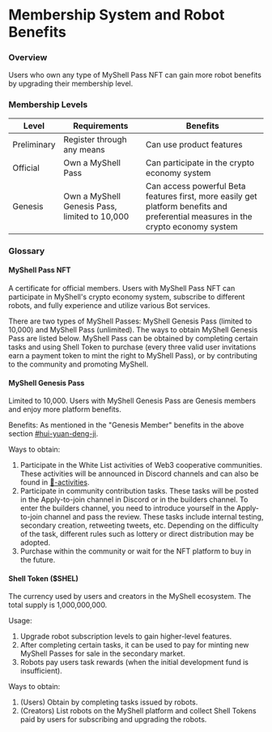# Membership System and Robot Benefits

### Overview

Users who own any type of MyShell Pass NFT can gain more robot benefits by upgrading their membership level.

### Membership Levels

| Level       | Requirements                          | Benefits                                                        |
| ----------- | ------------------------------------- | --------------------------------------------------------------- |
| Preliminary | Register through any means            | Can use product features                                        |
| Official    | Own a MyShell Pass                    | Can participate in the crypto economy system                    |
| Genesis     | Own a MyShell Genesis Pass, limited to 10,000 | Can access powerful Beta features first, more easily get platform benefits and preferential measures in the crypto economy system |

### Glossary

#### MyShell Pass NFT

A certificate for official members. Users with MyShell Pass NFT can participate in MyShell's crypto economy system, subscribe to different robots, and fully experience and utilize various Bot services.

There are two types of MyShell Passes: MyShell Genesis Pass (limited to 10,000) and MyShell Pass (unlimited). The ways to obtain MyShell Genesis Pass are listed below. MyShell Pass can be obtained by completing certain tasks and using Shell Token to purchase (every three valid user invitations earn a payment token to mint the right to MyShell Pass), or by contributing to the community and promoting MyShell.

#### MyShell Genesis Pass

Limited to 10,000. Users with MyShell Genesis Pass are Genesis members and enjoy more platform benefits.

Benefits: As mentioned in the "Genesis Member" benefits in the above section [#hui-yuan-deng-ji](membership-system-and-robot-benefits.md#hui-yuan-deng-ji "mention").

Ways to obtain:

1. Participate in the White List activities of Web3 cooperative communities. These activities will be announced in Discord channels and can also be found in [🎉-activities](../🎉-activities/ "mention").
2. Participate in community contribution tasks. These tasks will be posted in the Apply-to-join channel in Discord or in the builders channel. To enter the builders channel, you need to introduce yourself in the Apply-to-join channel and pass the review. These tasks include internal testing, secondary creation, retweeting tweets, etc. Depending on the difficulty of the task, different rules such as lottery or direct distribution may be adopted.
3. Purchase within the community or wait for the NFT platform to buy in the future.

#### Shell Token ($SHEL)

The currency used by users and creators in the MyShell ecosystem. The total supply is 1,000,000,000.

Usage:

1. Upgrade robot subscription levels to gain higher-level features.
2. After completing certain tasks, it can be used to pay for minting new MyShell Passes for sale in the secondary market.
3. Robots pay users task rewards (when the initial development fund is insufficient).

Ways to obtain:

1. (Users) Obtain by completing tasks issued by robots.
2. (Creators) List robots on the MyShell platform and collect Shell Tokens paid by users for subscribing and upgrading the robots.